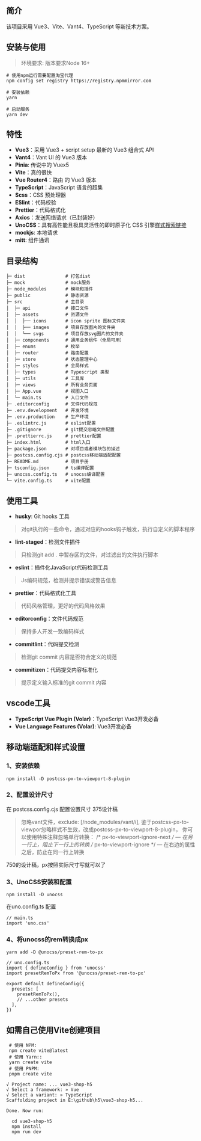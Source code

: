 ## 简介
该项目采用 Vue3、Vite、Vant4、TypeScript 等新技术方案。

## 安装与使用
> 环境要求: 版本要求Node 16+

```
# 使用npm运行需要配置淘宝代理
npm config set registry https://registry.npmmirror.com

# 安装依赖
yarn

# 启动服务
yarn dev
```

## 特性

- **Vue3**：采用 Vue3 + script setup 最新的 Vue3 组合式 API
- **Vant4**：Vant UI 的 Vue3 版本
- **Pinia**: 传说中的 Vuex5
- **Vite**：真的很快
- **Vue Router4**：路由 的 Vue3 版本
- **TypeScript**：JavaScript 语言的超集
- **Scss**：CSS 预处理器
- **ESlint**：代码校验
- **Prettier**：代码格式化
- **Axios**：发送网络请求（已封装好）
- **UnoCSS**：具有高性能且极具灵活性的即时原子化 CSS 引擎[样式搜索链接](https://unocss.dev/interactive/)
- **mockjs**: 本地请求
- **mitt**: 组件通讯

## 目录结构
```
├─ dist               # 打包dist
├─ mock               # mock服务
├─ node_modules       # 模块和插件
├─ public             # 静态资源
├─ src                # 主目录
│  ├─ api             # 接口文件
│  ├─ assets          # 资源文件
│  │  ├── icons       # icon sprite 图标文件夹
│  │  ├── images      # 项目存放图片的文件夹
│  │  └── svgs        # 项目存放svg图片的文件夹
│  ├─ components      # 通用业务组件（全局可用）
│  ├─ enums           # 枚举
│  ├─ router          # 路由配置
│  ├─ store           # 状态管理中心
│  ├─ styles          # 全局样式
│  ├─ types           # Typescript 类型
│  ├─ utils           # 工具库
│  ├─ views           # 所有业务页面
│  ├─ App.vue         # 视图入口
│  └─ main.ts         # 入口文件
├─ .editorconfig      # 文件代码规范
├─ .env.development   # 开发环境
├─ .env.production    # 生产环境
├─ .eslintrc.js       # eslint配置
├─ .gitignore         # git提交忽略文件配置
├─ .prettierrc.js     # prettier配置
├─ index.html         # html入口
├─ package.json       # 对项目或者模块包的描述
├─ postcss.config.cjs # postcss移动端适配配置       
├─ README.md          # 项目手册
├─ tsconfig.json      # ts编译配置
├─ unocss.config.ts   # unocss编译配置
└─ vite.config.ts     # vite配置
```

## 使用工具
- **husky**: Git hooks 工具
> 对git执行的一些命令，通过对应的hooks钩子触发，执行自定义的脚本程序

- **lint-staged**：检测文件插件
> 只检测git add . 中暂存区的文件，对过滤出的文件执行脚本

- **eslint**：插件化JavaScript代码检测工具
> Js编码规范，检测并提示错误或警告信息

- **prettier**：代码格式化工具
> 代码风格管理，更好的代码风格效果

- **editorconfig**：文件代码规范
> 保持多人开发一致编码样式

- **commitlint**：代码提交检测
> 检测git commit 内容是否符合定义的规范

- **commitizen**：代码提交内容标准化
> 提示定义输入标准的git commit 内容


## vscode工具
- **TypeScript Vue Plugin (Volar)**：TypeScript Vue3开发必备
- **Vue Language Features (Volar)**: Vue3开发必备

## 移动端适配和样式设置
### 1、安装依赖

```
npm install -D postcss-px-to-viewport-8-plugin
```
### 2、配置设计尺寸
在 postcss.config.cjs 配置设置尺寸 375设计稿
> 忽略vant文件，exclude: [/node_modules\/vant/i],
> 鉴于postcss-px-to-viewpor忽略样式不生效，改成postcss-px-to-viewport-8-plugin， 
你可以使用特殊注释忽略单行转换：
/* px-to-viewport-ignore-next */ — 在另一行上，阻止下一行上的转换 
/* px-to-viewport-ignore */ — 在右边的属性之后，防止在同一行上转换 

750的设计稿，px按照实际尺寸写就可以了

### 3、UnoCSS安装和配置
```
npm install -D unocss
```
在uno.config.ts 配置
```
// main.ts
import 'uno.css'
```

### 4、将unocss的rem转换成px
```
yarn add -D @unocss/preset-rem-to-px
```
```
// uno.config.ts
import { defineConfig } from 'unocss'
import presetRemToPx from '@unocss/preset-rem-to-px'

export default defineConfig({
  presets: [
    presetRemToPx(),
    // ...other presets
  ],
})
```

## 如需自己使用Vite创建项目
```
 # 使用 NPM:
 npm create vite@latest
 # 使用 Yarn::
 yarn create vite
 # 使用 PNPM:
 pnpm create vite
```

```
√ Project name: ... vue3-shop-h5
√ Select a framework: » Vue
√ Select a variant: » TypeScript
Scaffolding project in E:\github\h5\vue3-shop-h5...

Done. Now run:

  cd vue3-shop-h5
  npm install
  npm run dev
```